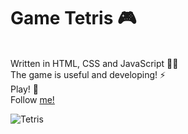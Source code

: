 # Game Tetris 🎮
<br>
Written in HTML, CSS and JavaScript 👨‍💻
<br>
The game is useful and developing! ⚡
<br>
Play! 🌱
<br>
Follow <a href="https://twitter.com/max_code971">me!</a>

![Tetris](https://user-images.githubusercontent.com/97020506/221827343-82153a09-ff22-474c-85cc-73c19860ec2b.jpg)
